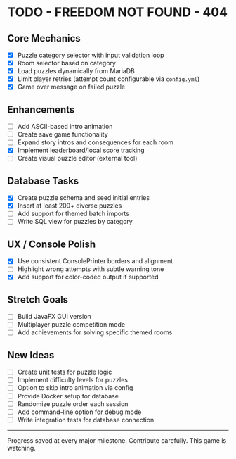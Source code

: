 # TODO - FREEDOM NOT FOUND - 404

## Core Mechanics
- [x] Puzzle category selector with input validation loop
- [x] Room selector based on category
- [x] Load puzzles dynamically from MariaDB
- [x] Limit player retries (attempt count configurable via `config.yml`)
- [x] Game over message on failed puzzle

## Enhancements
- [ ] Add ASCII-based intro animation
- [ ] Create save game functionality
- [ ] Expand story intros and consequences for each room
- [x] Implement leaderboard/local score tracking
- [ ] Create visual puzzle editor (external tool)

## Database Tasks
- [x] Create puzzle schema and seed initial entries
- [x] Insert at least 200+ diverse puzzles
- [ ] Add support for themed batch imports
- [ ] Write SQL view for puzzles by category

## UX / Console Polish
- [x] Use consistent ConsolePrinter borders and alignment
- [ ] Highlight wrong attempts with subtle warning tone
- [x] Add support for color-coded output if supported

## Stretch Goals
- [ ] Build JavaFX GUI version
- [ ] Multiplayer puzzle competition mode
- [ ] Add achievements for solving specific themed rooms

## New Ideas
- [ ] Create unit tests for puzzle logic
- [ ] Implement difficulty levels for puzzles
- [ ] Option to skip intro animation via config
- [ ] Provide Docker setup for database
- [ ] Randomize puzzle order each session
- [ ] Add command-line option for debug mode
- [ ] Write integration tests for database connection

---

Progress saved at every major milestone. Contribute carefully. This game is watching.

